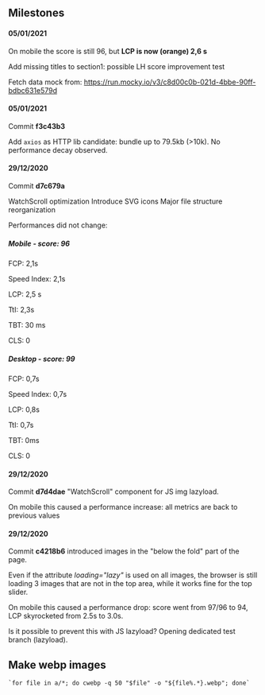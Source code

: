 ## Milestones

#### 05/01/2021

On mobile the score is still 96, but **LCP is now (orange) 2,6 s**

Add missing titles to section1: possible LH score improvement test

Fetch data mock from: https://run.mocky.io/v3/c8d00c0b-021d-4bbe-90ff-bdbc631e579d

#### 05/01/2021

Commit **f3c43b3**

Add `axios` as HTTP lib candidate: bundle up to 79.5kb (>10k).
No performance decay observed.

#### 29/12/2020

Commit **d7c679a**

WatchScroll optimization
Introduce SVG icons
Major file structure reorganization

Performances did not change:

##### Mobile - score: 96

FCP: 2,1s

Speed Index: 2,1s

LCP: 2,5 s

TtI: 2,3s

TBT: 30 ms

CLS: 0

##### Desktop - score: 99

FCP: 0,7s

Speed Index: 0,7s

LCP: 0,8s

TtI: 0,7s

TBT: 0ms

CLS: 0

#### 29/12/2020

Commit **d7d4dae** "WatchScroll" component for JS img lazyload.

On mobile this caused a performance increase: all metrics are back to previous values

#### 29/12/2020

Commit **c4218b6** introduced images in the "below the fold" part of the page.

Even if the attribute _loading="lazy"_ is used on all images, the browser is still loading 3 images that are not in the top area, while it works fine for the top slider.

On mobile this caused a performance drop: score went from 97/96 to 94, LCP skyrocketed from 2.5s to 3.0s.

Is it possible to prevent this with JS lazyload? Opening dedicated test branch (lazyload).

## Make webp images

```
`for file in a/*; do cwebp -q 50 "$file" -o "${file%.*}.webp"; done`
```
